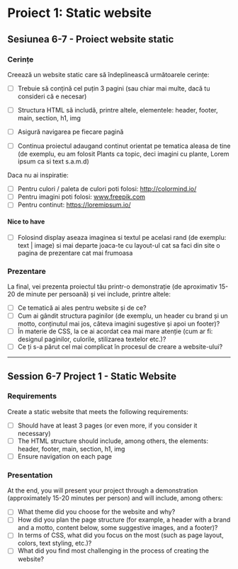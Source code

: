 # Proiect 1: Static website

## Sesiunea 6-7 - Proiect website static

### Cerințe

Creează un website static care să îndeplinească următoarele cerințe:

- [ ] Trebuie să conțină cel puțin 3 pagini (sau chiar mai multe, dacă tu consideri că e necesar)
- [ ] Structura HTML să includă, printre altele, elementele: header, footer, main, section, h1, img
- [ ] Asigură navigarea pe fiecare pagină

- [ ] Continua proiectul adaugand continut orientat pe tematica aleasa de tine (de exemplu, eu am folosit Plants ca topic, deci imagini cu plante, Lorem ipsum ca si text s.a.m.d)

Daca nu ai inspiratie:
- [ ] Pentru culori / paleta de culori poti folosi: http://colormind.io/
- [ ] Pentru imagini poti folosi: www.freepik.com
- [ ] Pentru continut: https://loremipsum.io/

#### Nice to have

- [ ] Folosind display aseaza imaginea si textul pe acelasi rand (de exemplu: text | image) si mai departe joaca-te cu layout-ul cat sa faci din site o pagina de prezentare cat mai frumoasa

### Prezentare

La final, vei prezenta proiectul tău printr-o demonstrație (de aproximativ 15-20 de minute per persoană) și vei include, printre altele:

- [ ] Ce tematică ai ales pentru website și de ce?
- [ ] Cum ai gândit structura paginilor (de exemplu, un header cu brand și un motto, conținutul mai jos, câteva imagini sugestive și apoi un footer)?
- [ ] În materie de CSS, la ce ai acordat cea mai mare atenție (cum ar fi: designul paginilor, culorile, stilizarea textelor etc.)?
- [ ] Ce ți s-a părut cel mai complicat în procesul de creare a website-ului?

---

## Session 6-7 Project 1 - Static Website

### Requirements

Create a static website that meets the following requirements:

- [ ] Should have at least 3 pages (or even more, if you consider it necessary)
- [ ] The HTML structure should include, among others, the elements: header, footer, main, section, h1, img
- [ ] Ensure navigation on each page

### Presentation

At the end, you will present your project through a demonstration (approximately 15-20 minutes per person) and will include, among others:

- [ ] What theme did you choose for the website and why?
- [ ] How did you plan the page structure (for example, a header with a brand and a motto, content below, some suggestive images, and a footer)?
- [ ] In terms of CSS, what did you focus on the most (such as page layout, colors, text styling, etc.)?
- [ ] What did you find most challenging in the process of creating the website?

